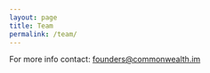 ```yaml
---
layout: page
title: Team
permalink: /team/
---
```


For more info contact: [founders@commonwealth.im](mailto:founders@commonwealth.im)


